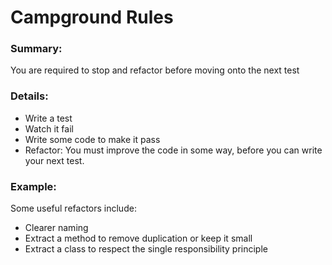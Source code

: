 # Campground Rules

### Summary:

You are required to stop and refactor before moving onto the next test


### Details:



*   Write a test
*   Watch it fail
*   Write some code to make it pass
*   Refactor: You must improve the code in some way, before you can write your next test.


### Example:

 Some useful refactors include:



*   Clearer naming
*   Extract a method to remove duplication or keep it small
*   Extract a class to respect the single responsibility principle
